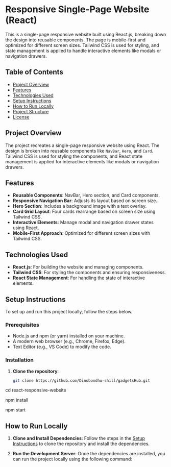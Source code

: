 # Responsive Single-Page Website (React)

This is a single-page responsive website built using React.js, breaking down the design into reusable components. The page is mobile-first and optimized for different screen sizes. Tailwind CSS is used for styling, and state management is applied to handle interactive elements like modals or navigation drawers.

## Table of Contents
- [Project Overview](#project-overview)
- [Features](#features)
- [Technologies Used](#technologies-used)
- [Setup Instructions](#setup-instructions)
- [How to Run Locally](#how-to-run-locally)
- [Project Structure](#project-structure)
- [License](#license)

## Project Overview
The project recreates a single-page responsive website using React. The design is broken into reusable components like `NavBar`, `Hero`, and `Card`. Tailwind CSS is used for styling the components, and React state management is applied for interactive elements like modals or navigation drawers.

## Features
- **Reusable Components**: NavBar, Hero section, and Card components.
- **Responsive Navigation Bar**: Adjusts its layout based on screen size.
- **Hero Section**: Includes a background image with a text overlay.
- **Card Grid Layout**: Four cards rearrange based on screen size using Tailwind CSS.
- **Interactive Elements**: Manage modal and navigation drawer states using React.
- **Mobile-First Approach**: Optimized for different screen sizes with Tailwind CSS.

## Technologies Used
- **React.js**: For building the website and managing components.
- **Tailwind CSS**: For styling the components and ensuring responsiveness.
- **React State Management**: For handling the state of interactive elements.

## Setup Instructions
To set up and run this project locally, follow the steps below.

### Prerequisites
- Node.js and npm (or yarn) installed on your machine.
- A modern web browser (e.g., Chrome, Firefox, Edge).
- Text Editor (e.g., VS Code) to modify the code.

### Installation
1. **Clone the repository**:
   ```bash
   git clone https://github.com/Dinobondhu-shill/gadgetsHub.git

cd react-responsive-website

npm install

npm start



## How to Run Locally

1. **Clone and Install Dependencies**:
   Follow the steps in the [Setup Instructions](#setup-instructions) to clone the repository and install the dependencies.

2. **Run the Development Server**:
   Once the dependencies are installed, you can run the project locally using the following command:
